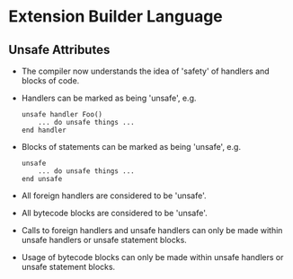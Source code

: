 # Extension Builder Language
## Unsafe Attributes

* The compiler now understands the idea of 'safety' of handlers and blocks of
  code.

* Handlers can be marked as being 'unsafe', e.g.

      unsafe handler Foo()
          ... do unsafe things ...
      end handler

* Blocks of statements can be marked as being 'unsafe', e.g.

      unsafe
          ... do unsafe things ...
      end unsafe

* All foreign handlers are considered to be 'unsafe'.

* All bytecode blocks are considered to be 'unsafe'.

* Calls to foreign handlers and unsafe handlers can only be made within unsafe
  handlers or unsafe statement blocks.

* Usage of bytecode blocks can only be made within unsafe handlers or unsafe
  statement blocks.
